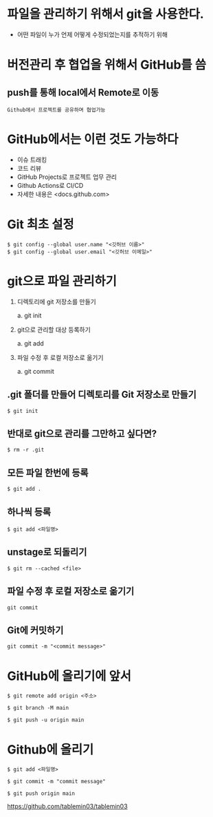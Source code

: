 # 파일을 관리하기 위해서 git을 사용한다.
* 어떤 파일이 누가 언제 어떻게 수정되었는지를 추적하기 위해

# 버전관리 후 협업을 위해서 GitHub를 씀

## push를 통해 local에서 Remote로 이동

	Github에서 프로젝트를 공유하며 협업가능

# GitHub에서는 이런 것도 가능하다
* 이슈 트래킹
* 코드 리뷰
* GitHub Projects로 프로젝트 업무 관리
* Github Actions로 CI/CD
* 자세한 내용은 <docs.github.com>


# Git 최초 설정

	$ git config --global user.name "<깃허브 이름>"
	$ git config --global user.email "<깃허브 이메일>"



# git으로 파일 관리하기
1. 디렉토리에 git 저장소를 만들기

	a. git init

2. git으로 관리할 대상 등록하기

	a. git add

3. 파일 수정 후 로컬 저장소로 옮기기

	a. git commit

## .git 폴더를 만들어 디렉토리를 Git 저장소로 만들기

	$ git init

## 반대로 git으로 관리를 그만하고 싶다면?

	$ rm -r .git

## 모든 파일 한번에 등록

	$ git add .

## 하나씩 등록

	$ git add <파일명>

## unstage로 되돌리기

	$ git rm --cached <file>

## 파일 수정 후 로컬 저장소로 옮기기

	git commit

## Git에 커밋하기

	git commit -m "<commit message>"

# GitHub에 올리기에 앞서

	$ git remote add origin <주소>

	$ git branch -M main

	$ git push -u origin main

# Github에 올리기 

	$ git add <파일명>

	$ git commit -m "commit message"

	$ git push origin main

<https://github.com/tablemin03/tablemin03>
